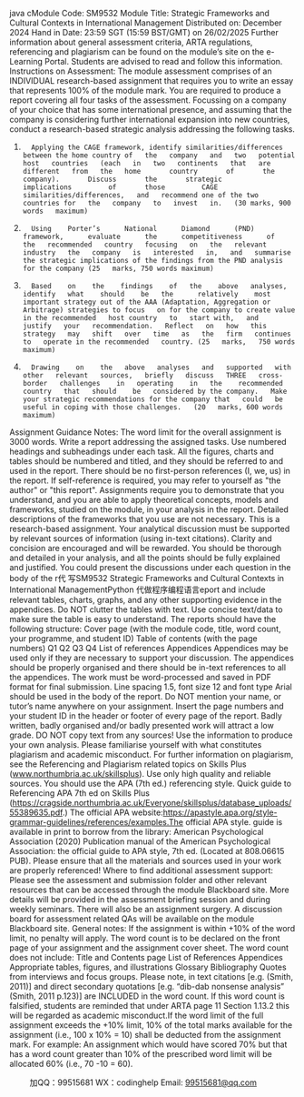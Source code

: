 java cModule Code: SM9532 Module Title: Strategic Frameworks and Cultural Contexts in International Management Distributed on: December 2024 Hand in Date: 23:59 SGT (15:59 BST/GMT) on 26/02/2025 Further information about general assessment criteria, ARTA regulations,   referencing   and   plagiarism   can be found on the   module’s site on   the   e-Learning   Portal.      Students   are   advised   to   read   and follow   this   information.
Instructions on Assessment: The module assessment comprises of an INDIVIDUAL research-based assignment that requires you to   write an essay that represents 100% of the module mark. You are required to produce a report   covering   all four tasks of the assessment. Focussing   on   a   company   of your   choice that   has   some   international   presence,   and   assuming that the   company   is   considering   further   international   expansion   into   new   countries,   conduct   a   research-based   strategic analysis addressing the following tasks.
1)       Applying the CAGE framework, identify similarities/differences between the home country of   the   company   and   two   potential   host   countries   (each   in   two   continents   that   are   different   from   the   home       country       of       the       company).       Discuss       the       strategic       implications         of       those         CAGE   similarities/differences,   and   recommend one of the two   countries for   the   company   to   invest   in.   (30 marks, 900 words   maximum)
2)       Using    Porter’s      National      Diamond      (PND)      framework,      evaluate      the      competitiveness      of      the   recommended   country   focusing   on   the   relevant   industry   the   company   is   interested   in,   and   summarise the strategic implications of the findings from the PND analysis for the company (25   marks, 750 words maximum)
3)       Based    on    the    findings    of   the    above   analyses,    identify   what    should    be   the      relatively    most   important strategy out of the AAA (Adaptation, Aggregation or Arbitrage) strategies to focus   on for the company to create value in the recommended   host country   to   start with,   and   justify   your   recommendation.   Reflect   on   how   this   strategy   may   shift   over   time   as   the   firm   continues   to   operate in the recommended   country. (25   marks,   750 words   maximum)
4)       Drawing    on    the   above   analyses   and   supported   with   other   relevant   sources,   briefly   discuss   THREE   cross-border   challenges    in   operating    in   the    recommended    country   that   should    be   considered by the company.   Make your strategic recommendations for the company that   could   be useful in coping with those challenges.   (20   marks, 600 words   maximum)
Assignment Guidance Notes: 
The word limit for the overall assignment   is 3000 words.
Write a report addressing the assigned tasks. Use numbered headings and   subheadings   under   each task. All the figures, charts and tables should be numbered   and   titled,   and   they   should   be   referred to and used   in   the   report.
There should be no first-person references (I, we, us) in the report.      If self-reference is required,   you may refer to yourself as "the   author"   or   "this   report".
Assignments    require   you   to   demonstrate   that   you    understand,    and   you   are   able   to   apply theoretical concepts, models and frameworks, studied on the module, in   your analysis in the   report. Detailed descriptions of the frameworks that you use are not necessary.
This is a research-based assignment.   Your analytical discussion must be supported by relevant   sources of information (using   in-text citations).
Clarity   and   concision   are   encouraged   and   will   be   rewarded.   You   should   be   thorough   and   detailed   in your   analysis,   and   all the   points   should   be   fully   explained   and justified. You could present the discussions under each question    in the body of the r代 写SM9532 Strategic Frameworks and Cultural Contexts in International ManagementPython
代做程序编程语言eport and    include relevant tables, charts, graphs, and any other supporting evidence in the appendices. Do NOT clutter the tables with text. Use   concise   text/data   to    make   sure   the   table    is   easy   to   understand.
The reports should have the   following   structure:
Cover page (with the module code, title, word count, your programme, and student   ID)
Table of contents (with   the   page   numbers)
Q1 
Q2 
Q3 
Q4 
List of references 
Appendices 
Appendices may be used only if   they are necessary to support your discussion. The appendices   should be properly organised and there should   be   in-text   references to   all   the   appendices.
The   work must be   word-processed and saved in PDF format for   final   submission. Line spacing 1.5, font size 12 and font type Arial should be   used   in the   body of the   report.
Do NOT mention your name, or tutor’s name anywhere on your   assignment.   Insert the page numbers and your student ID in the header or footer of every   page   of the   report.
Badly written, badly organised and/or badly presented work will   attract   a   low   grade.
DO NOT copy text from any sources!       Use   the   information   to   produce   your   own   analysis.   Please   familiarise   yourself   with   what   constitutes   plagiarism   and   academic   misconduct.   For   further   information   on   plagiarism,   see   the   Referencing   and   Plagiarism   related   topics   on   Skills   Plus (www.northumbria.ac.uk/skillsplus).   Use only high quality and   reliable sources.
You   should   use   the APA (7th ed.) referencing style. Quick   guide   to   Referencing   APA   7th      ed   on
Skills    Plus (https://cragside.northumbria.ac.uk/Everyone/skillsplus/database_uploads/55389635.pdf.) The official APA   website:https://apastyle.apa.org/style-grammar-guidelines/references/examples.The official APA   style. guide is
available   in   print to   borrow from the   library: American   Psychological Association   (2020) Publication manual of the American Psychological Association: the official guide to APA style, 7th      ed. (Located   at   808.06615   PUB).
Please ensure that all the materials and sources   used   in your work   are   properly   referenced!
Where to find additional assessment support: Please see the assessment and   submission folder   and   other   relevant   resources   that   can   be   accessed   through   the   module   Blackboard   site.   More   details will   be   provided   in   the   assessment   briefing   session   and      during    weekly    seminars.    There    will    also    be    an    assignment      surgery.    A    discussion      board    for   assessment related QAs will be available on the   module   Blackboard   site.
General notes: 
If the assignment is within +10% of the word limit, no penalty will apply.
The word count is to be declared on   the   front   page   of   your   assignment   and   the   assignment   cover   sheet.    The word count does   not   include:
Title   and   Contents   page
List   of   References
Appendices
Appropriate   tables, figures, and   illustrations
Glossary
Bibliography
Quotes   from   interviews   and   focus   groups.
Please    note,    in    text    citations    [e.g.      (Smith,    2011)]      and      direct      secondary      quotations      [e.g.    “dib-dab nonsense analysis” (Smith, 2011 p.123)] are   INCLUDED   in the word   count.
If this word   count   is falsified,   students   are   reminded that   under ARTA   page   11   Section   1.13.2   this   will   be regarded as academic   misconduct.If the word limit of the full assignment exceeds the +10% limit, 10% of the total marks available for the assignment (i.e., 100 x 10% = 10) shall be deducted from the assignment mark.    For example:   An   assignment   which   would   have   scored   70%   but   that   has   a   word   count   greater   than   10%   of   the   prescribed word limit will be allocated 60%   (i.e.,   70   -10   =   60).



         
加QQ：99515681  WX：codinghelp  Email: 99515681@qq.com
